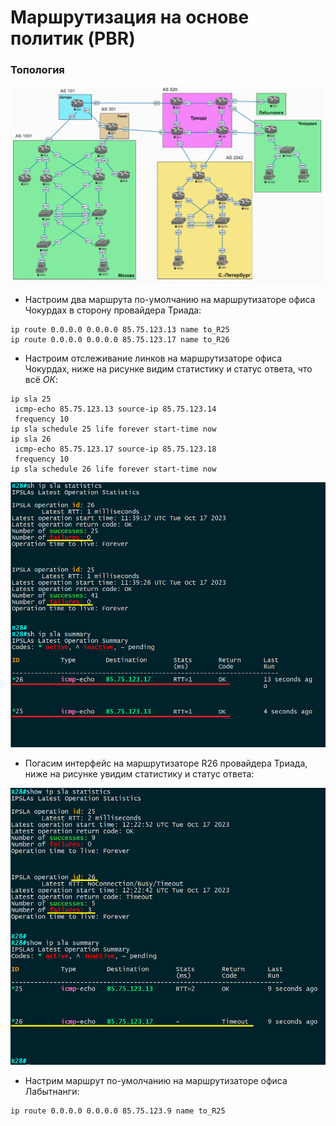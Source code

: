 # Маршрутизация на основе политик (PBR)

### Топология
![](https://github.com/devops-user/otus/blob/main/homeworks_prof/homework_11/images/topo.png)

  * Настроим два маршрута по-умолчанию на маршрутизаторе офиса Чокурдах в сторону провайдера Триада:
```
ip route 0.0.0.0 0.0.0.0 85.75.123.13 name to_R25
ip route 0.0.0.0 0.0.0.0 85.75.123.17 name to_R26
```

  * Настроим отслеживание линков на маршрутизаторе офиса Чокурдах, ниже на рисунке видим статистику и статус ответа, что всё *ОК*:
```
ip sla 25
 icmp-echo 85.75.123.13 source-ip 85.75.123.14
 frequency 10
ip sla schedule 25 life forever start-time now
ip sla 26
 icmp-echo 85.75.123.17 source-ip 85.75.123.18
 frequency 10
ip sla schedule 26 life forever start-time now
```
![](https://github.com/devops-user/otus/blob/main/homeworks_prof/homework_12/images/sla_1.png)


  * Погасим интерфейс на маршрутизаторе R26 провайдера Триада, ниже на рисунке увидим статистику и статус ответа:

![](https://github.com/devops-user/otus/blob/main/homeworks_prof/homework_12/images/sla.png)


  * Настрим маршрут по-умолчанию на маршрутизаторе офиса Лабытнанги:
```
ip route 0.0.0.0 0.0.0.0 85.75.123.9 name to_R25
```
